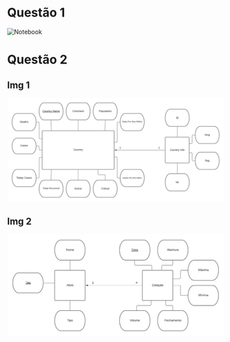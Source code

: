# Questão 1

![Notebook](https://github.com/mateusbatista4/mc536/blob/main/lab01/notebook/Lab01.ipynb)

# Questão 2

## Img 1
<img src="https://github.com/mateusbatista4/mc536/blob/master/lab01/images/pg.jpg" > 

## Img 2
<img src="https://github.com/mateusbatista4/mc536/blob/master/lab01/images/pg2.jpg" > 